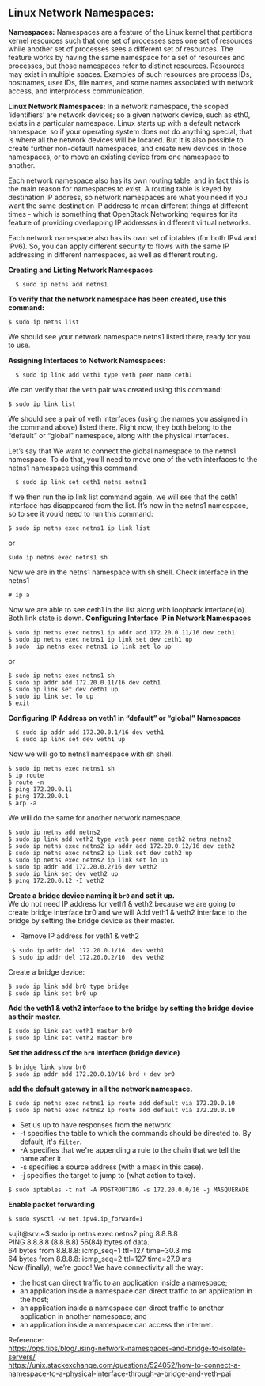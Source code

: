 Linux Network Namespaces:
--------------------------
**Namespaces:**
Namespaces are a feature of the Linux kernel that partitions kernel resources such that one set of processes sees one set of resources while another set of processes sees a different set of resources. The feature works by having the same namespace for a set of resources and processes, but those namespaces refer to distinct resources. Resources may exist in multiple spaces. Examples of such resources are process IDs, hostnames, user IDs, file names, and some names associated with network access, and interprocess communication.  

  **Linux Network Namespaces:**
In a network namespace, the scoped ‘identifiers’ are network devices; so a given network device, such as eth0, exists in a particular namespace. Linux starts up with a default network namespace, so if your operating system does not do anything special, that is where all the network devices will be located. But it is also possible to create further non-default namespaces, and create new devices in those namespaces, or to move an existing device from one namespace to another.

Each network namespace also has its own routing table, and in fact this is the main reason for namespaces to exist. A routing table is keyed by destination IP address, so network namespaces are what you need if you want the same destination IP address to mean different things at different times - which is something that OpenStack Networking requires for its feature of providing overlapping IP addresses in different virtual networks.

Each network namespace also has its own set of iptables (for both IPv4 and IPv6). So, you can apply different security to flows with the same IP addressing in different namespaces, as well as different routing.

**Creating and Listing Network Namespaces**  
```
  $ sudo ip netns add netns1  
```
**To verify that the network namespace has been created, use this command:**
```
$ sudo ip netns list  
 ```
We should see your network namespace netns1 listed there, ready for you to use.

**Assigning Interfaces to Network Namespaces:**
```
  $ sudo ip link add veth1 type veth peer name ceth1
```
We can verify that the veth pair was created using this command:
```
$ sudo ip link list
```
We should see a pair of veth interfaces (using the names you assigned in the command above) listed there. Right now, they both belong to the “default” or “global” namespace, along with the physical interfaces.

Let’s say that We want to connect the global namespace to the netns1 namespace. To do that, you’ll need to move one of the veth interfaces to the netns1 namespace using this command:
```
  $ sudo ip link set ceth1 netns netns1
```
If we then run the ip link list command again, we will see that the ceth1 interface has disappeared from the list. It’s now in the netns1 namespace, so to see it you’d need to run this command:
```
$ sudo ip netns exec netns1 ip link list
```
or
```
sudo ip netns exec netns1 sh
```
Now we are in the netns1 namespace with sh shell. Check interface in the netns1 
```
# ip a
```
Now we are able to see ceth1 in the list along with loopback interface(lo). Both link state is down.
**Configuring Interface IP in Network Namespaces**
```
$ sudo ip netns exec netns1 ip addr add 172.20.0.11/16 dev ceth1
$ sudo ip netns exec netns1 ip link set dev ceth1 up
$ sudo  ip netns exec netns1 ip link set lo up
```
or
```
$ sudo ip netns exec netns1 sh
$ sudo ip addr add 172.20.0.11/16 dev ceth1
$ sudo ip link set dev ceth1 up
$ sudo ip link set lo up
$ exit
```
**Configuring IP Address on veth1 in  “default” or “global” Namespaces**
```
  $ sudo ip addr add 172.20.0.1/16 dev veth1
  $ sudo ip link set dev veth1 up
```
Now we will go to netns1 namespace with sh shell.
```
$ sudo ip netns exec netns1 sh
$ ip route
$ route -n
$ ping 172.20.0.11
$ ping 172.20.0.1
$ arp -a
```
We will do the same for another network namespace.
```
$ sudo ip netns add netns2
$ sudo ip link add veth2 type veth peer name ceth2 netns netns2
$ sudo ip netns exec netns2 ip addr add 172.20.0.12/16 dev ceth2
$ sudo ip netns exec netns2 ip link set dev ceth2 up
$ sudo ip netns exec netns2 ip link set lo up
$ sudo ip addr add 172.20.0.2/16 dev veth2
$ sudo ip link set dev veth2 up
$ ping 172.20.0.12 -I veth2
```

  **Create a bridge device naming it `br0` and set it up.**  
  We do not need IP address for veth1 & veth2 because we are going to create bridge interface br0 and we will Add veth1 & veth2 interface to the bridge by setting the bridge device as their master.  
  * Remove IP address for veth1 & veth2
```
 $ sudo ip addr del 172.20.0.1/16  dev veth1
 $ sudo ip addr del 172.20.0.2/16  dev veth2

```
Create a bridge device:
```
$ sudo ip link add br0 type bridge
$ sudo ip link set br0 up
```
  **Add the veth1 & veth2 interface to the bridge by setting the bridge device as their master.**  
```
$ sudo ip link set veth1 master br0
$ sudo ip link set veth2 master br0
```
  **Set the address of the `br0` interface (bridge device)**  
```
$ bridge link show br0
$ sudo ip addr add 172.20.0.10/16 brd + dev br0
```
  **add the default gateway in all the network namespace.**  
```
$ sudo ip netns exec netns1 ip route add default via 172.20.0.10
$ sudo ip netns exec netns2 ip route add default via 172.20.0.10
```
* Set us up to have responses from the network.
* -t specifies the table to which the commands should be directed to. By default, it's `filter`.
* -A specifies that we're appending a rule to the chain that we tell the name after it.
* -s specifies a source address (with a mask in this case).
* -j specifies the target to jump to (what action to take).
```
$ sudo iptables -t nat -A POSTROUTING -s 172.20.0.0/16 -j MASQUERADE
```
**Enable packet forwarding**
```
$ sudo sysctl -w net.ipv4.ip_forward=1
```
sujit@srv:~$ sudo ip netns exec netns2 ping 8.8.8.8  
PING 8.8.8.8 (8.8.8.8) 56(84) bytes of data.  
64 bytes from 8.8.8.8: icmp_seq=1 ttl=127 time=30.3 ms  
64 bytes from 8.8.8.8: icmp_seq=2 ttl=127 time=27.9 ms  
Now (finally), we’re good! We have connectivity all the way:  

* the host can direct traffic to an application inside a namespace;
* an application inside a namespace can direct traffic to an application in the host;
* an application inside a namespace can direct traffic to another application in another namespace; and
* an application inside a namespace can access the internet.


Reference:  
  https://ops.tips/blog/using-network-namespaces-and-bridge-to-isolate-servers/  
  https://unix.stackexchange.com/questions/524052/how-to-connect-a-namespace-to-a-physical-interface-through-a-bridge-and-veth-pai
